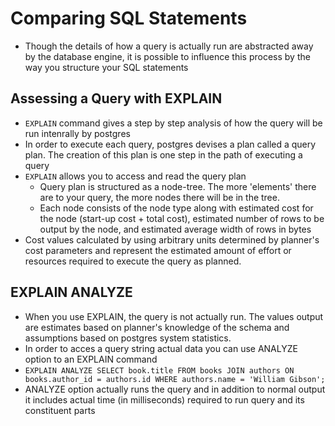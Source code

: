 # Comparing SQL Statements
- Though the details of how a query is actually run are abstracted away by the database engine, it is possible to influence this process by the way you structure your SQL statements

## Assessing a Query with EXPLAIN
- `EXPLAIN` command gives a step by step analysis of how the query will be run intenrally by postgres
- In order to execute each query, postgres devises a plan called a query plan.  The creation of this plan is one step in the path of executing a query
- `EXPLAIN` allows you to access and read the query plan
   - Query plan is structured as a node-tree.  The more 'elements' there are to your query, the more nodes there will be in the tree.
   - Each node consists of the node type along with estimated cost for the node (start-up cost + total cost), estimated number of rows to be output by the node, and estimated average width of rows in bytes
- Cost values calculated by using arbitrary units determined by planner's cost parameters and represent the estimated amount of effort or resources required to execute the query as planned.

## EXPLAIN ANALYZE
- When you use EXPLAIN, the query is not actually run.  The values output are estimates based on planner's knowledge of the schema and assumptions based on postgres system statistics.
- In order to acces a query string actual data you can use ANALYZE option to an EXPLAIN command
- `EXPLAIN ANALYZE SELECT book.title FROM books JOIN authors ON books.author_id = authors.id WHERE authors.name = 'William Gibson';`
- ANALYZE option actually runs the query and in addition to  normal output it includes actual time (in milliseconds) required to run query and its constituent parts